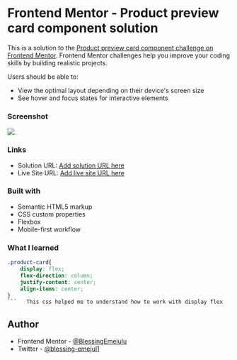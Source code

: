 # Frontend Mentor - Product preview card component solution

This is a solution to the [Product preview card component challenge on Frontend Mentor](https://www.frontendmentor.io/challenges/product-preview-card-component-GO7UmttRfa). Frontend Mentor challenges help you improve your coding skills by building realistic projects. 



Users should be able to:

- View the optimal layout depending on their device's screen size
- See hover and focus states for interactive elements

### Screenshot

![](./image-product-mobile.jpg)


### Links

- Solution URL: [Add solution URL here](https://your-solution-url.com)
- Live Site URL: [Add live site URL here](https://your-live-site-url.com)


### Built with

- Semantic HTML5 markup
- CSS custom properties
- Flexbox
- Mobile-first workflow

### What I learned

```css
.product-card{
    display: flex;
    flex-direction: column;
    justify-content: center;
    align-items: center;
}
```   This css helped me to understand how to work with display flex
```

## Author

- Frontend Mentor - [@BlessingEmejulu](https://www.frontendmentor.io/profile/yourusername)
- Twitter - [@blessing-emejul1](https://www.twitter.com/yourusername)


